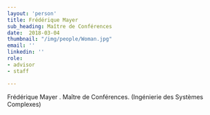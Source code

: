 ```yaml
---
layout: 'person'
title: Frédérique Mayer
sub_heading: Maître de Conférences
date:  2018-03-04
thumbnail: "/img/people/Woman.jpg"
email: ''
linkedin: ''
role:
- advisor
- staff

---
```


Frédérique Mayer
. Maître de Conférences. (Ingénierie des Systèmes Complexes)